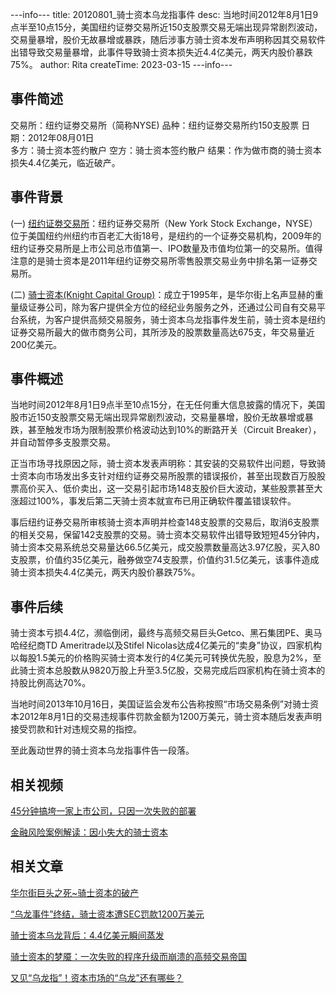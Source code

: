 ---info---
title: 20120801_骑士资本乌龙指事件
desc: 当地时间2012年8月1日9点半至10点15分，美国纽约证劵交易所近150支股票交易无端出现异常剧烈波动，交易量暴增，股价无故暴增或暴跌，随后涉事方骑士资本发布声明称因其交易软件出错导致交易量暴增，此事件导致骑士资本损失近4.4亿美元，两天内股价暴跌75%。
author: Rita
createTime: 2023-03-15
---info---

## 事件简述
交易所：纽约证劵交易所（简称NYSE)
品种：纽约证劵交易所约150支股票
日期：2012年08月01日  
多方：骑士资本签约散户
空方：骑士资本签约散户
结果：作为做市商的骑士资本损失4.4亿美元，临近破产。

## 事件背景

(一)  [纽约证劵交易所](https://baike.so.com/doc/5807096-6019897.html)：纽约证券交易所（New York Stock Exchange，NYSE）位于美国纽约州纽约市百老汇大街18号，是纽约的一个证券交易机构，2009年的纽约证券交易所是上市公司总市值第一、IPO数量及市值均位第一的交易所。值得注意的是骑士资本是2011年纽约证劵交易所零售股票交易业务中排名第一证券交易所。

 (二) [骑士资本(Knight Capital Group)](https://https://baike.so.com/doc/7855432-8129527.html)：成立于1995年，是华尔街上名声显赫的重量级证券公司，除为客户提供全方位的经纪业务服务之外，还通过公司自有交易平台系统，为客户提供高频交易服务，骑士资本乌龙指事件发生前，骑士资本是纽约证券交易所最大的做市商务公司，其所涉及的股票数量高达675支，年交易量近200亿美元。

## 事件概述

当地时间2012年8月1日9点半至10点15分，在无任何重大信息披露的情况下，美国股市近150支股票交易无端出现异常剧烈波动，交易量暴增，股价无故暴增或暴跌，甚至触发市场为限制股票价格波动达到10%的断路开关（Circuit Breaker），并自动暂停多支股票交易。

正当市场寻找原因之际，骑士资本发表声明称：其安装的交易软件出问题，导致骑士资本向市场发出多支针对纽约证券交易所股票的错误报价，甚至出现数百万股股票高价买入、低价卖出，这一交易引起市场148支股价巨大波动，某些股票甚至大涨超过100%，事发后第二天骑士资本就宣布已用正确软件覆盖错误软件。

事后纽约证券交易所审核骑士资本声明并检查148支股票的交易后，取消6支股票的相关交易，保留142支股票的交易。骑士资本交易软件出错导致短短45分钟内，骑士资本交易系统总交易量达66.5亿美元，成交股票数量高达3.97亿股，买入80支股票，价值约35亿美元，融券做空74支股票，价值约31.5亿美元，该事件造成骑士资本损失4.4亿美元，两天内股价暴跌75%。

## 事件后续

骑士资本亏损4.4亿，濒临倒闭，最终与高频交易巨头Getco、黑石集团PE、奥马哈经纪商TD Ameritrade以及Stifel Nicolas达成4亿美元的“卖身”协议，四家机构以每股1.5美元的价格购买骑士资本发行的4亿美元可转换优先股，股息为2%，至此骑士资本总股数从9820万股上升至3.5亿股，交易完成后四家机构在骑士资本的持股比例高达70%。

当地时间2013年10月16日，美国证监会发布公告称按照“市场交易条例”对骑士资本2012年8月1日的交易违规事件罚款金额为1200万美元，骑士资本随后发表声明接受罚款和针对违规交易的指控。

至此轰动世界的骑士资本乌龙指事件告一段落。

## 相关视频

[45分钟搞垮一家上市公司，只因一次失败的部署](https://https://www.iesdouyin.com/share/video/7195193904952659255/?region=CN&mid=7195193938523851579&u_code=f86lcie1&did=MS4wLjABAAAAGKvnNUVPq6KB8-8v94KZhZqBzt6eJoPbuIr2F9aYfas&iid=MS4wLjABAAAACwC1DvX1uMApNMtVgjXZ3KDFkuCGUe0r9s0J_FOMNiDrR4iWtheChiNGW_tfEbzt&with_sec_did=1&titleType=title&from_ssr=1&utm_source=copy&utm_campaign=client_share&utm_medium=android&app=aweme)

[金融风险案例解读：因小失大的骑士资本](https://https://v.douyin.com/SSSSL8H/)

## 相关文章

[华尔街巨头之死~骑士资本的破产](https://https://m.toutiao.com/article/6933173299568738831/)

[“乌龙事件”终结，骑士资本遭SEC罚款1200万美元](https://https://www.yicai.com/news/3048635.html)

[骑士资本乌龙背后：4.4亿美元瞬间蒸发](https://https://finance.sina.com.cn/roll/20120808/225212796054.shtml)

[骑士资本的梦魇：一次失败的程序升级而崩溃的高频交易帝国](https://https://zhuanlan.zhihu.com/p/24459138)

[又见“乌龙指”！资本市场的“乌龙”还有哪些？](http://https://finance.sina.cn/2020-04-20/detail-iirczymi7408766.d.html?from=wap "又见“乌龙指：！资本市场的”乌龙“还有哪些？")